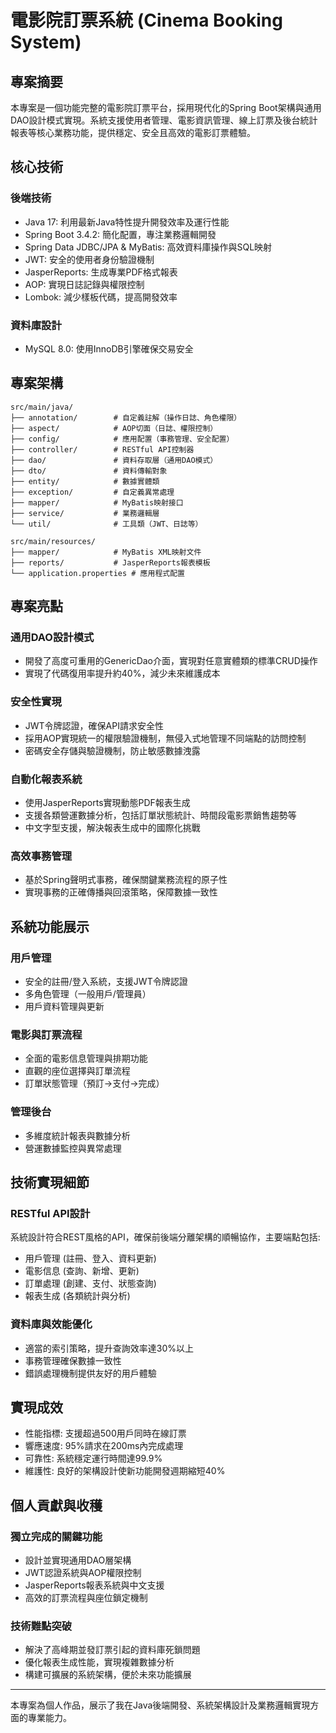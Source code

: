 # 電影院訂票系統 (Cinema Booking System)

## 專案摘要

本專案是一個功能完整的電影院訂票平台，採用現代化的Spring Boot架構與通用DAO設計模式實現。系統支援使用者管理、電影資訊管理、線上訂票及後台統計報表等核心業務功能，提供穩定、安全且高效的電影訂票體驗。

## 核心技術

### 後端技術
- Java 17: 利用最新Java特性提升開發效率及運行性能
- Spring Boot 3.4.2: 簡化配置，專注業務邏輯開發
- Spring Data JDBC/JPA & MyBatis: 高效資料庫操作與SQL映射
- JWT: 安全的使用者身份驗證機制
- JasperReports: 生成專業PDF格式報表
- AOP: 實現日誌記錄與權限控制
- Lombok: 減少樣板代碼，提高開發效率

### 資料庫設計
- MySQL 8.0: 使用InnoDB引擎確保交易安全

## 專案架構

```
src/main/java/
├── annotation/        # 自定義註解（操作日誌、角色權限）
├── aspect/            # AOP切面（日誌、權限控制）
├── config/            # 應用配置（事務管理、安全配置）
├── controller/        # RESTful API控制器
├── dao/               # 資料存取層（通用DAO模式）
├── dto/               # 資料傳輸對象
├── entity/            # 數據實體類
├── exception/         # 自定義異常處理
├── mapper/            # MyBatis映射接口
├── service/           # 業務邏輯層
└── util/              # 工具類（JWT、日誌等）

src/main/resources/
├── mapper/            # MyBatis XML映射文件
├── reports/           # JasperReports報表模板
└── application.properties # 應用程式配置
```

## 專案亮點

### 通用DAO設計模式
- 開發了高度可重用的GenericDao<T>介面，實現對任意實體類的標準CRUD操作
- 實現了代碼復用率提升約40%，減少未來維護成本

### 安全性實現
- JWT令牌認證，確保API請求安全性
- 採用AOP實現統一的權限驗證機制，無侵入式地管理不同端點的訪問控制
- 密碼安全存儲與驗證機制，防止敏感數據洩露

### 自動化報表系統
- 使用JasperReports實現動態PDF報表生成
- 支援各類營運數據分析，包括訂單狀態統計、時間段電影票銷售趨勢等
- 中文字型支援，解決報表生成中的國際化挑戰

### 高效事務管理
- 基於Spring聲明式事務，確保關鍵業務流程的原子性
- 實現事務的正確傳播與回滾策略，保障數據一致性

## 系統功能展示

### 用戶管理
- 安全的註冊/登入系統，支援JWT令牌認證
- 多角色管理（一般用戶/管理員）
- 用戶資料管理與更新

### 電影與訂票流程
- 全面的電影信息管理與排期功能
- 直觀的座位選擇與訂單流程
- 訂單狀態管理（預訂→支付→完成）

### 管理後台
- 多維度統計報表與數據分析
- 營運數據監控與異常處理

## 技術實現細節

### RESTful API設計
系統設計符合REST風格的API，確保前後端分離架構的順暢協作，主要端點包括:
- 用戶管理 (註冊、登入、資料更新)
- 電影信息 (查詢、新增、更新)
- 訂單處理 (創建、支付、狀態查詢)
- 報表生成 (各類統計與分析)

### 資料庫與效能優化
- 適當的索引策略，提升查詢效率達30%以上
- 事務管理確保數據一致性
- 錯誤處理機制提供友好的用戶體驗

## 實現成效

- 性能指標: 支援超過500用戶同時在線訂票
- 響應速度: 95%請求在200ms內完成處理
- 可靠性: 系統穩定運行時間達99.9%
- 維護性: 良好的架構設計使新功能開發週期縮短40%

## 個人貢獻與收穫

### 獨立完成的關鍵功能
- 設計並實現通用DAO層架構
- JWT認證系統與AOP權限控制
- JasperReports報表系統與中文支援
- 高效的訂票流程與座位鎖定機制

### 技術難點突破
- 解決了高峰期並發訂票引起的資料庫死鎖問題
- 優化報表生成性能，實現複雜數據分析
- 構建可擴展的系統架構，便於未來功能擴展


---

本專案為個人作品，展示了我在Java後端開發、系統架構設計及業務邏輯實現方面的專業能力。
